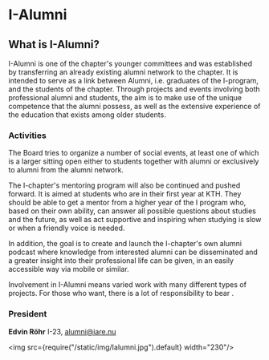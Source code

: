 # I-Alumni
## What is I-Alumni?

I-Alumni is one of the chapter's younger committees and was established by transferring an already existing alumni network to the chapter. It is intended to serve as a link between Alumni, i.e. graduates of the I-program, and the students of the chapter. Through projects and events involving both professional alumni and students, the aim is to make use of the unique competence that the alumni possess, as well as the extensive experience of the education that exists among older students.

### Activities

The Board tries to organize a number of social events, at least one of which is a larger sitting open either to students together with alumni or exclusively to alumni from the alumni network.

The I-chapter's mentoring program will also be continued and pushed forward. It is aimed at students who are in their first year at KTH. They should be able to get a mentor from a higher year of the I program who, based on their own ability, can answer all possible questions about studies and the future, as well as act supportive and inspiring when studying is slow or when a friendly voice is needed.

In addition, the goal is to create and launch the I-chapter's own alumni podcast where knowledge from interested alumni can be disseminated and a greater insight into their professional life can be given, in an easily accessible way via mobile or similar. 

Involvement in I-Alumni means varied work with many different types of projects. For those who want, there is a lot of responsibility to bear .

### President
__Edvin Röhr__ I-23, alumni@iare.nu

<img src={require("/static/img/Ialumni.jpg").default} width="230"/>